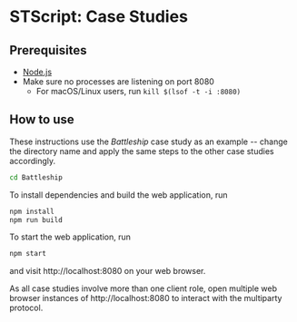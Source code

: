# STScript: Case Studies

## Prerequisites
* [Node.js](https://nodejs.org/en/)
* Make sure no processes are listening on port 8080
  * For macOS/Linux users, run `kill $(lsof -t -i :8080)`

## How to use
These instructions use the _Battleship_ case study as an example -- change the directory name and apply the same steps to the other case studies accordingly.

```bash
cd Battleship
```

To install dependencies and build the web application, run
```bash
npm install
npm run build
```

To start the web application, run
```bash
npm start
```
and visit http://localhost:8080 on your web browser.

As all case studies involve more than one client role,
open multiple web browser instances of http://localhost:8080 to interact with the multiparty protocol.
